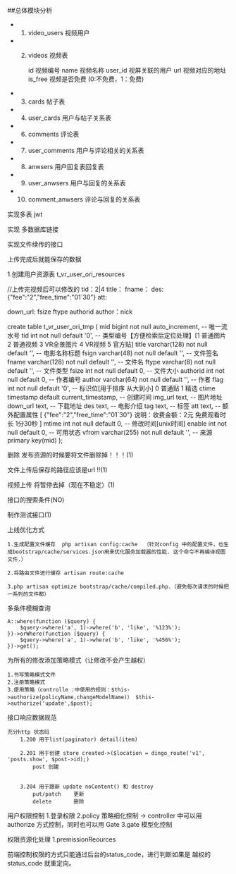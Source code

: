##总体模块分析
- 1. video_users 视频用户

- 2. videos 视频表

        id          视频编号
        name        视频名称
        user_id     视屏关联的用户
        url         视频对应的地址
        is_free     视频是否免费              (0:不免费，1：免费)

- 3. cards 帖子表

- 4. user_cards 用户与帖子关系表



- 6. comments 评论表

- 7. user_comments 用户与评论相关的关系表

- 8. anwsers 用户回复表回复表

- 9. user_anwsers 用户与回复的关系表

- 10. comment_anwsers  评论与回复的关系表


实现多表 jwt

实现 多数据库链接

实现文件续传的接口

上传完成后就能保存的数据

1.创建用户资源表
t_vr_user_ori_resources


//上传完视频后可以修改的
tid：2|4
title：
fname：
des:{"fee":"2","free_time":"01`30"} 
att:


down_url:
fsize
ftype
authorid
author：nick



create table t_vr_user_ori_tmp (
 mid		   bigint not null auto_increment,	           -- 唯一流水号
 tid		   int not null default '0',			   -- 类型编号【方便检索后定位处理】[1 普通图片 2 普通视频 3 VR全景图片 4 VR视频 5 官方贴]
 title		   varchar(128) not null default '',		   -- 电影名称标题
 fsign		   varchar(48) not null default '',		   -- 文件签名
 fname		   varchar(128) not null default '',		   -- 文件名 
 ftype		   varchar(8) not null default '',		   -- 文件类型
 fsize		   int not null default 0,			   -- 文件大小
 authorid	   int not null default 0,			   -- 作者编号
 author		   varchar(64) not null default '',		   -- 作者
 flag		   int not null default '0',			   -- 标识位[用于排序 从大到小] 0 普通贴 1 精选
 ctime		   timestamp default current_timestamp,		   -- 创建时间
 img_url	   text,					   -- 图片地址
 down_url	   text,					   -- 下载地址
 des		   text,					   -- 电影介绍
 tag		   text,					   -- 标签
 att		   text,					   -- 额外配置属性 [ {"fee":"2","free_time":"01`30"} 说明：收费金额：2元 免费观看时长 1分30秒 ]
 mtime		   int not null default 0,			   -- 修改时间[unix时间]
 enable		   int not null default 0,			   -- 可用状态
 vfrom		   varchar(255) not null default '',		   -- 来源
 primary key(mid)
);


删除 发布资源的时候要将文件删除掉！！！(1)

文件上传后保存的路径应该是url !!(1)

视频上传 将暂停去掉（现在不稳定）(1)

接口的搜索条件(NO)

制作测试接口(1)


上线优化方式

    1.生成配置文件缓存  php artisan config:cache  （针对config 中的配置文件，也生成bootstrap/cache/services.json用来优化服务加载器的性能. 这个命令不再编译视图文件.）
    
    2.将路由文件进行缓存 artisan route:cache
    
    3.php artisan optimize bootstrap/cache/compiled.php.（避免每次请求的时候把一系列的文件都）
    
    

多条件模糊查询

    A::where(function ($query) {
        $query->where('a', 1)->where('b', 'like', '%123%');
    })->orWhere(function ($query) {
        $query->where('a', 1)->where('b', 'like', '%456%');
    })->get();
    
    
为所有的修改添加策略模式（让修改不会产生越权）

    1.书写策略模式文件
    2.注册策略模式
    3.使用策略（controlle :中使用的规则：$this->authorize(policyName,changeModelName)） $this->authorize('update',$post);
    
    
    

接口响应数据规范

    充分http 状态码
        1.200 用于list(paginator) detail(item)
        
        2.201 用于创建 store created->($location = dingo_route('v1', 'posts.show', $post->id);) 
            post 创建 
            
        
        3.204 用于跟新 update noContent() 和 destroy
            put/patch    更新
            delete       删除



用户权限控制
        1.登录权限
        2.policy 策略细化控制 -> controller 中可以用 authorize 方式控制，同时也可以用 Gate
        3.gate 模型化控制
        
        
权限资源化处理
        1.premissionReources
        
        
前端控制权限的方式只能通过后台的status_code，进行判断如果是 越权的status_code 就重定向。




